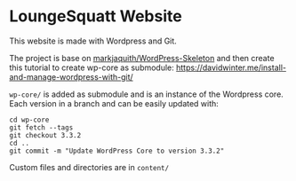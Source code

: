 # LoungeSquatt Website

This website is made with Wordpress and Git.

The project is base on [markjaquith/WordPress-Skeleton](https://github.com/markjaquith/WordPress-Skeleton)
and then create this tutorial to create wp-core as submodule:
https://davidwinter.me/install-and-manage-wordpress-with-git/

`wp-core/` is added as submodule and is an instance of the Wordpress core.
Each version in a branch and can be easily updated with:

```
cd wp-core
git fetch --tags
git checkout 3.3.2
cd ..
git commit -m "Update WordPress Core to version 3.3.2"

```

Custom files and directories are in `content/`
